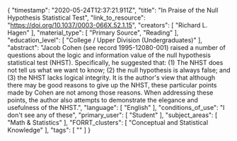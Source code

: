 {
    "timestamp": "2020-05-24T12:37:21.911Z",
    "title": "In Praise of the Null Hypothesis Statistical Test",
    "link_to_resource": "https://doi.org/10.1037/0003-066X.52.1.15",
    "creators": [
        "Richard L. Hagen"
    ],
    "material_type": [
        "Primary Source",
        "Reading"
    ],
    "education_level": [
        "College / Upper Division (Undergraduates)"
    ],
    "abstract": "Jacob Cohen (see record 1995-12080-001) raised a number of questions about the logic and information value of the null hypothesis statistical test (NHST). Specifically, he suggested that: (1) The NHST does not tell us what we want to know; (2) the null hypothesis is always false; and (3) the NHST lacks logical integrity. It is the author's view that although there may be good reasons to give up the NHST, these particular points made by Cohen are not among those reasons. When addressing these points, the author also attempts to demonstrate the elegance and usefulness of the NHST.",
    "language": [
        "English"
    ],
    "conditions_of_use": "I don't see any of these",
    "primary_user": [
        "Student"
    ],
    "subject_areas": [
        "Math & Statistics"
    ],
    "FORRT_clusters": [
        "Conceptual and Statistical Knowledge"
    ],
    "tags": [
        ""
    ]
}